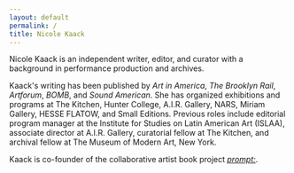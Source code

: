 ```yaml
---
layout: default
permalink: /
title: Nicole Kaack
---
```

<p>Nicole Kaack is an independent writer, editor, and curator with a background in performance production and archives.</p>
  
<p>Kaack's writing has been published by <i>Art in America</i>, <i>The Brooklyn Rail</i>, <i>Artforum</i>, <i>BOMB</i>, and <i>Sound American</i>. She has organized exhibitions and programs at The Kitchen, Hunter College, A.I.R. Gallery, NARS, Miriam Gallery, HESSE FLATOW, and Small Editions. Previous roles include editorial program manager at the Institute for Studies on Latin American Art (ISLAA), associate director at A.I.R. Gallery, curatorial fellow at The Kitchen, and archival fellow at The Museum of Modern Art, New York.</p> 

<p>Kaack is co-founder of the collaborative artist book project <a href="https://cargocollective.com/promptcolon" target="_blank"><i>prompt:</i></a>.</p>
